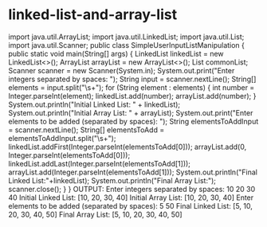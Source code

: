# linked-list-and-array-list
import java.util.ArrayList;
import java.util.LinkedList;
import java.util.List;
import java.util.Scanner;
public class SimpleUserInputListManipulation {
public static void main(String[] args) {
 LinkedList<Integer> linkedList = new LinkedList<>();
ArrayList<Integer> arrayList = new ArrayList<>();
List<Integer> commonList;
Scanner scanner = new Scanner(System.in);
System.out.print("Enter integers separated by spaces: ");
String input = scanner.nextLine();
String[] elements = input.split("\\s+");
for (String element : elements) {
int number = Integer.parseInt(element);
linkedList.add(number);
arrayList.add(number);
}
System.out.println("Initial Linked List: " + linkedList);
System.out.println("Initial Array List: " + arrayList);
System.out.print("Enter elements to be added (separated by spaces): ");
String elementsToAddInput = scanner.nextLine();
String[] elementsToAdd = elementsToAddInput.split("\\s+");
linkedList.addFirst(Integer.parseInt(elementsToAdd[0]));
arrayList.add(0, Integer.parseInt(elementsToAdd[0]));
linkedList.addLast(Integer.parseInt(elementsToAdd[1]));
arrayList.add(Integer.parseInt(elementsToAdd[1]));
    System.out.println("Final Linked List:"+linkedList);
    System.out.println("Final Array List:");
    scanner.close();
}
}
OUTPUT:
Enter integers separated by spaces: 10 20 30 40
Initial Linked List: [10, 20, 30, 40]
Initial Array List: [10, 20, 30, 40]
Enter elements to be added (separated by spaces): 5 50
Final Linked List: [5, 10, 20, 30, 40, 50]
Final Array List: [5, 10, 20, 30, 40, 50]
